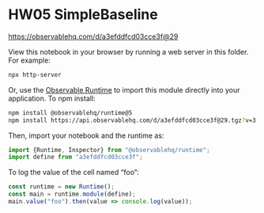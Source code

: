 # HW05 SimpleBaseline

https://observablehq.com/d/a3efddfcd03cce3f@29

View this notebook in your browser by running a web server in this folder. For
example:

~~~sh
npx http-server
~~~

Or, use the [Observable Runtime](https://github.com/observablehq/runtime) to
import this module directly into your application. To npm install:

~~~sh
npm install @observablehq/runtime@5
npm install https://api.observablehq.com/d/a3efddfcd03cce3f@29.tgz?v=3
~~~

Then, import your notebook and the runtime as:

~~~js
import {Runtime, Inspector} from "@observablehq/runtime";
import define from "a3efddfcd03cce3f";
~~~

To log the value of the cell named “foo”:

~~~js
const runtime = new Runtime();
const main = runtime.module(define);
main.value("foo").then(value => console.log(value));
~~~
